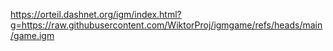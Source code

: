 https://orteil.dashnet.org/igm/index.html?g=https://raw.githubusercontent.com/WiktorProj/igmgame/refs/heads/main/game.igm
